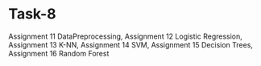 # Task-8
Assignment 11 DataPreprocessing,
Assignment 12 Logistic Regression,
Assignment 13 K-NN,
Assignment 14 SVM,
Assignment 15 Decision Trees,
Assignment 16 Random Forest
